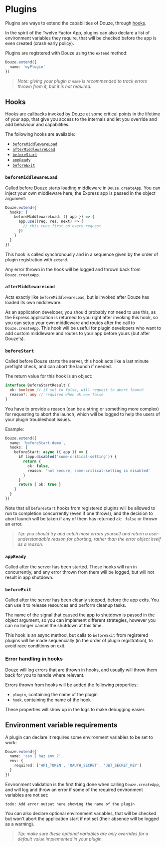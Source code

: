 # Plugins

Plugins are ways to extend the capabilities of Douze, through [hooks](#hooks).

In the spirit of the Twelve Factor App, plugins can also declare a list of
environment variables they require, that will be checked before the app
is even created (crash early policy).

Plugins are registered with Douze using the `extend` method:

```ts
Douze.extend({
  name: 'myPlugin'
})
```

> _Note: giving your plugin a `name` is recommended to track errors thrown from it, but it is not required._

## Hooks

Hooks are callbacks invoked by Douze at some critical points in the
lifetime of your app, that give you access to the internals and let you
override and add behaviour and capabilities.

The following hooks are available:

- [`beforeMiddlewareLoad`](#beforeMiddlewareLoad)
- [`afterMiddlewareLoad`](#afterMiddlewareLoad)
- [`beforeStart`](#beforeStart)
- [`appReady`](#appReady)
- [`beforeExit`](#beforeExit)

### `beforeMiddlewareLoad`

Called before Douze starts loading middleware in `Douze.createApp`.
You can inject your own middleware here, the Express app is passed in the
object argument:

```ts
Douze.extend({
  hooks: {
    beforeMiddlewareLoad: ({ app }) => {
      app.use((req, res, next) => {
        // this runs first on every request
      })
    }
  }
})
```

This hook is called synchronously and in a sequence given by the order of
plugin registration with `extend`.

Any error thrown in the hook will be logged and thrown back from
`Douze.createApp`.

### `afterMiddlewareLoad`

Acts exactly like `beforeMiddlewareLoad`, but is invoked after Douze
has loaded its own middleware.

As an application developer, you should probably not need to use this,
as the Express application is returned to you right after invoking this
hook, so you can setup your own middleware and routes after the call
to `Douze.createApp`. This hook will be useful for plugin developers who
want to add custom middleware and routes to your app before yours
(but after Douze's).

### `beforeStart`

Called before Douze starts the server, this hook acts like a last minute
preflight check, and can abort the launch if needed.

The return value for this hook is an object:

```ts
interface BeforeStartResult {
  ok: boolean // if set to false, will request to abort launch
  reason?: any // required when ok === false
}
```

You have to provide a reason (can be a string or something more complex)
for requesting to abort the launch, which will be logged to help the
users of your plugin troubleshoot issues.

Example:

```ts
Douze.extend({
  name: 'beforeStart-demo',
  hooks: {
    beforeStart: async ({ app }) => {
      if (app.disabled('some-critical-setting')) {
        return {
          ok: false,
          reason: 'not secure, some-critical-setting is disabled'
        }
      }
      return { ok: true }
    }
  }
})
```

Note that all `beforeStart` hooks from registered plugins will be allowed
to run to completion concurrently (even if one throws), and the decision
to abort launch will be taken if any of them has returned `ok: false` or
thrown an error.

> _Tip: you should try and catch most errors yourself and return a user-understandable reason for aborting, rather than the error object itself as a reason._

### `appReady`

Called after the server has been started. These hooks will run in
concurrently, and any error thrown from them will be logged, but will
not result in app shutdown.

### `beforeExit`

Called after the server has been cleanly stopped, before the app exits.
You can use it to release resources and perform cleanup tasks.

The name of the signal that caused the app to shutdown is passed in the
object argument, so you can implement different strategies, however you
can no longer cancel the shutdown at this time.

This hook is an async method, but calls to `beforeExit` from registered
plugins will be made sequencially (in the order of plugin registration),
to avoid race conditions on exit.

### Error handling in hooks

Douze will log errors that are thrown in hooks, and usually will throw
them back for you to handle where relevant.

Errors thrown from hooks will be added the following properties:

- `plugin`, containing the name of the plugin
- `hook`, containing the name of the hook

These properties will show up in the logs to make debugging easier.

## Environment variable requirements

A plugin can declare it requires some environment variables to be set to
work:

```ts
Douze.extend({
  name: 'can I haz env ?',
  env: {
    required: ['API_TOKEN', 'OAUTH_SECRET', 'JWT_SECRET_KEY']
  }
})
```

Environment validation is the first thing done when calling
`Douze.createApp`, and will log and throw an error if some of the
required environment variables are not set:

```
todo: Add error output here showing the name of the plugin
```

You can also declare optional environment variables, that will be checked
but won't abort the application start if not set (their absence will be
logged as a warning).

> _Tip: make sure these optional variables are only overrides for a default value implemented in your plugin._
